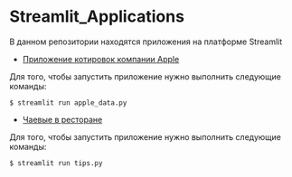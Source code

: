 # Streamlit_Applications

В данном репозитории находятся приложения на платформе Streamlit

-  [Приложение котировок компании Apple](https://github.com/avpuzynina/Streamlit_Applications/tree/main/My_app_Streamlit)


  Для того, чтобы запустить приложение нужно выполнить следующие команды:
  ```
  $ streamlit run apple_data.py
  ```
- [Чаевые в ресторане](https://github.com/avpuzynina/Streamlit_Applications/tree/main/Tips%20Application)

 Для того, чтобы запустить приложение нужно выполнить следующие команды:
  ```
  $ streamlit run tips.py
  ```
